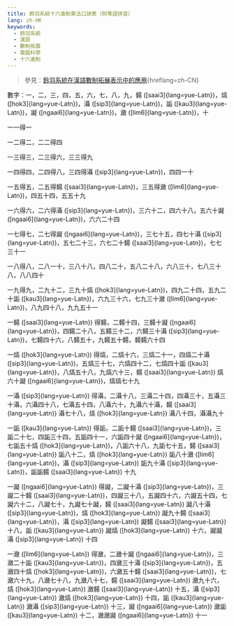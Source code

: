 ```yaml
---
title: 鈴羽系統十六進制乘法口訣表（附粵語拼音）
lang: zh-HK
keywords:
  - 鈴羽系統
  - 漢語
  - 數制拓展
  - 電腦科學
  - 十六進制
---
```


> 參見：[鈴羽系統在漢語數制拓展表示中的應用](../suzuha/){hreflang=zh-CN}

數字：一，二，三，四，五，六，七，八，九，䵘 ([saai3]{lang=yue-Latn})，熇 ([hok3]{lang=yue-Latn})，灄 ([sip3]{lang=yue-Latn})，詬 ([kau3]{lang=yue-Latn})，譺 ([ngaai6]{lang=yue-Latn})，瀲 ([lim6]{lang=yue-Latn})，十

一一得一

一二得二，二二得四

一三得三，二三得六，三三得九

一四得四，二四得八，三四得灄 ([sip3]{lang=yue-Latn})，四四一十

一五得五，二五得䵘 ([saai3]{lang=yue-Latn})，三五得瀲 ([lim6]{lang=yue-Latn})，四五十四，五五十九

一六得六，二六得灄 ([sip3]{lang=yue-Latn})，三六十二，四六十八，五六十譺 ([ngaai6]{lang=yue-Latn})，六六二十四

一七得七，二七得譺 ([ngaai6]{lang=yue-Latn})，三七十五，四七十灄 ([sip3]{lang=yue-Latn})，五七二十三，六七二十䵘 ([saai3]{lang=yue-Latn})，七七三十一

一八得八，二八一十，三八十八，四八二十，五八二十八，六八三十，七八三十八，八八四十

一九得九，二九十二，三九十熇 ([hok3]{lang=yue-Latn})，四九二十四，五九二十詬 ([kau3]{lang=yue-Latn})，六九三十六，七九三十瀲 ([lim6]{lang=yue-Latn})，八九四十八，九九五十一

一䵘 ([saai3]{lang=yue-Latn}) 得䵘，二䵘十四，三䵘十譺 ([ngaai6]{lang=yue-Latn})，四䵘二十八，五䵘三十二，六䵘三十灄 ([sip3]{lang=yue-Latn})，七䵘四十六，八䵘五十，九䵘五十䵘，䵘䵘六十四

一熇 ([hok3]{lang=yue-Latn}) 得熇，二熇十六，三熇二十一，四熇二十灄 ([sip3]{lang=yue-Latn})，五熇三十七，六熇四十二，七熇四十詬 ([kau3]{lang=yue-Latn})，八熇五十八，九熇六十三，䵘 ([saai3]{lang=yue-Latn}) 熇六十譺 ([ngaai6]{lang=yue-Latn})，熇熇七十九

一灄 ([sip3]{lang=yue-Latn}) 得灄，二灄十八，三灄二十四，四灄三十，五灄三十灄，六灄四十八，七灄五十四，八灄六十，九灄六十灄，䵘 ([saai3]{lang=yue-Latn}) 灄七十八，熇 ([hok3]{lang=yue-Latn}) 灄八十四，灄灄九十

一詬 ([kau3]{lang=yue-Latn}) 得詬，二詬十䵘 ([saai3]{lang=yue-Latn})，三詬二十七，四詬三十四，五詬四十一，六詬四十譺 ([ngaai6]{lang=yue-Latn})，七詬五十熇 ([hok3]{lang=yue-Latn})，八詬六十八，九詬七十五，䵘 ([saai3]{lang=yue-Latn}) 詬八十二，熇 ([hok3]{lang=yue-Latn}) 詬八十瀲 ([lim6]{lang=yue-Latn})，灄 ([sip3]{lang=yue-Latn}) 詬九十灄 ([sip3]{lang=yue-Latn})，詬詬䵘 ([saai3]{lang=yue-Latn}) 十九

一譺 ([ngaai6]{lang=yue-Latn}) 得譺，二譺十灄 ([sip3]{lang=yue-Latn})，三譺二十䵘 ([saai3]{lang=yue-Latn})，四譺三十八，五譺四十六，六譺五十四，七譺六十二，八譺七十，九譺七十譺，䵘 ([saai3]{lang=yue-Latn}) 譺八十灄 ([sip3]{lang=yue-Latn})，熇 ([hok3]{lang=yue-Latn}) 譺九十䵘 ([saai3]{lang=yue-Latn})，灄 ([sip3]{lang=yue-Latn}) 譺䵘 ([saai3]{lang=yue-Latn}) 十八，詬 ([kau3]{lang=yue-Latn}) 譺熇 ([hok3]{lang=yue-Latn}) 十六，譺譺灄 ([sip3]{lang=yue-Latn}) 十四

一瀲 ([lim6]{lang=yue-Latn}) 得瀲，二瀲十譺 ([ngaai6]{lang=yue-Latn})，三瀲二十詬 ([kau3]{lang=yue-Latn})，四瀲三十灄 ([sip3]{lang=yue-Latn})，五瀲四十熇 ([hok3]{lang=yue-Latn})，六瀲五十䵘 ([saai3]{lang=yue-Latn})，七瀲六十九，八瀲七十八，九瀲八十七，䵘 ([saai3]{lang=yue-Latn}) 瀲九十六，熇 ([hok3]{lang=yue-Latn}) 瀲䵘 ([saai3]{lang=yue-Latn}) 十五，灄 ([sip3]{lang=yue-Latn}) 瀲熇 ([hok3]{lang=yue-Latn}) 十四，詬 ([kau3]{lang=yue-Latn}) 瀲灄 ([sip3]{lang=yue-Latn}) 十三，譺 ([ngaai6]{lang=yue-Latn}) 瀲詬 ([kau3]{lang=yue-Latn}) 十二，瀲瀲譺 ([ngaai6]{lang=yue-Latn}) 十一

